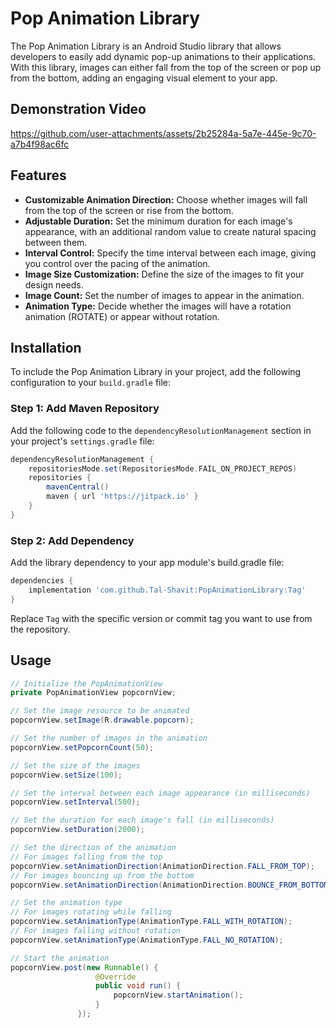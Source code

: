# Pop Animation Library
The Pop Animation Library is an Android Studio library that allows developers to easily add dynamic pop-up animations to their applications. With this library, images can either fall from the top of the screen or pop up from the bottom, adding an engaging visual element to your app.

## Demonstration Video
https://github.com/user-attachments/assets/2b25284a-5a7e-445e-9c70-a7b4f98ac6fc

## Features
- **Customizable Animation Direction:** Choose whether images will fall from the top of the screen or rise from the bottom.
- **Adjustable Duration:** Set the minimum duration for each image's appearance, with an additional random value to create natural spacing between them.
- **Interval Control:** Specify the time interval between each image, giving you control over the pacing of the animation.
- **Image Size Customization:** Define the size of the images to fit your design needs.
- **Image Count:** Set the number of images to appear in the animation.
- **Animation Type:** Decide whether the images will have a rotation animation (ROTATE) or appear without rotation.

## Installation
To include the Pop Animation Library in your project, add the following configuration to your `build.gradle` file:  

### Step 1: Add Maven Repository

Add the following code to the `dependencyResolutionManagement` section in your project's `settings.gradle` file:

```groovy
dependencyResolutionManagement {
    repositoriesMode.set(RepositoriesMode.FAIL_ON_PROJECT_REPOS)
    repositories {
        mavenCentral()
        maven { url 'https://jitpack.io' }
    }
}
```

### Step 2: Add Dependency
Add the library dependency to your app module's build.gradle file:
``` gradle
dependencies {
    implementation 'com.github.Tal-Shavit:PopAnimationLibrary:Tag'
}
```
Replace `Tag` with the specific version or commit tag you want to use from the repository.

## Usage
 ``` java
// Initialize the PopAnimationView
private PopAnimationView popcornView;

// Set the image resource to be animated
popcornView.setImage(R.drawable.popcorn);

// Set the number of images in the animation
popcornView.setPopcornCount(50);

// Set the size of the images
popcornView.setSize(100);

// Set the interval between each image appearance (in milliseconds)
popcornView.setInterval(500);

// Set the duration for each image's fall (in milliseconds)
popcornView.setDuration(2000);

// Set the direction of the animation
// For images falling from the top
popcornView.setAnimationDirection(AnimationDirection.FALL_FROM_TOP);
// For images bouncing up from the bottom
 popcornView.setAnimationDirection(AnimationDirection.BOUNCE_FROM_BOTTOM);

// Set the animation type
// For images rotating while falling
popcornView.setAnimationType(AnimationType.FALL_WITH_ROTATION);
// For images falling without rotation
 popcornView.setAnimationType(AnimationType.FALL_NO_ROTATION);

// Start the animation
popcornView.post(new Runnable() {
                    @Override
                    public void run() {
                        popcornView.startAnimation();
                    }
                });
```



